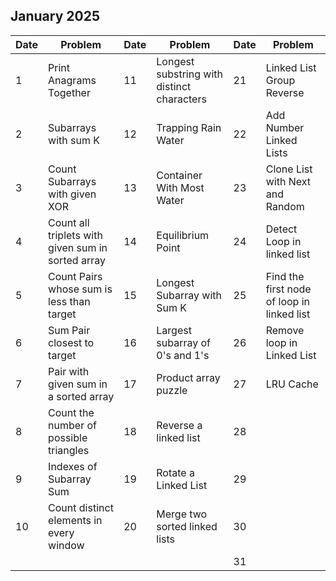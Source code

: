 ## January 2025

| Date | Problem                                           | Date | Problem                                    | Date | Problem                                    |
| ---- | ------------------------------------------------- | ---- | ------------------------------------------ | ---- | ------------------------------------------ |
| 1    | Print Anagrams Together                           | 11   | Longest substring with distinct characters | 21   | Linked List Group Reverse                  |
| 2    | Subarrays with sum K                              | 12   | Trapping Rain Water                        | 22   | Add Number Linked Lists                    |
| 3    | Count Subarrays with given XOR                    | 13   | Container With Most Water                  | 23   | Clone List with Next and Random            |
| 4    | Count all triplets with given sum in sorted array | 14   | Equilibrium Point                          | 24   | Detect Loop in linked list                 |
| 5    | Count Pairs whose sum is less than target         | 15   | Longest Subarray with Sum K                | 25   | Find the first node of loop in linked list |
| 6    | Sum Pair closest to target                        | 16   | Largest subarray of 0's and 1's            | 26   | Remove loop in Linked List                 |
| 7    | Pair with given sum in a sorted array             | 17   | Product array puzzle                       | 27   | LRU Cache                                  |
| 8    | Count the number of possible triangles            | 18   | Reverse a linked list                      | 28   |                                            |
| 9    | Indexes of Subarray Sum                           | 19   | Rotate a Linked List                       | 29   |                                            |
| 10   | Count distinct elements in every window           | 20   | Merge two sorted linked lists              | 30   |                                            |
|      |                                                   |      |                                            | 31   |                                            |
